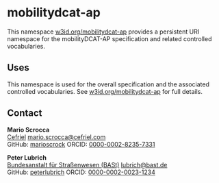 # mobilitydcat-ap

This namespace [w3id.org/mobilitydcat-ap](https://w3id.org/mobilitydcat-ap) provides a persistent URI namespace for the mobilityDCAT-AP specification and related controlled vocabularies.

## Uses
This namespace is used for the overall specification and the associated controlled vocabularies. See [w3id.org/mobilitydcat-ap](https://w3id.org/mobilitydcat-ap) for full details.

## Contact 

**Mario Scrocca**  
[Cefriel](https://www.cefriel.com)
<mario.scrocca@cefriel.com>  
GitHub: [marioscrock](https://github.com/marioscrock)
ORCID: [0000-0002-8235-7331](https://orcid.org/0000-0002-8235-7331)

**Peter Lubrich**  
[Bundesanstalt für Straßenwesen (BASt)](https://www.bast.de/)
<lubrich@bast.de>  
GitHub: [peterlubrich](https://github.com/peterlubrich)
ORCID: [0000-0002-0023-1234](https://orcid.org/0000-0002-0023-1234)